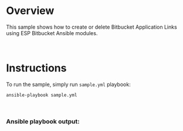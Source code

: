 # Overview

This sample shows how to create or delete Bitbucket Application Links using ESP Bitbucket Ansible modules.

<br>

# Instructions

To run the sample, simply run `sample.yml` playbook:

```bash
ansible-playbook sample.yml
```

<br>

### Ansible playbook output:

```
```